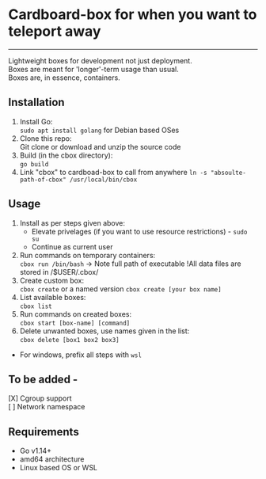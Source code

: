# Cardboard-box for when you want to teleport away
---
Lightweight boxes for development not just deployment.  
Boxes are meant for 'longer'-term usage than usual.  
Boxes are, in essence, containers.

## Installation
1. Install Go:  
`sudo apt install golang` for Debian based OSes
2. Clone this repo:  
Git clone or download and unzip the source code
3. Build (in the cbox directory):  
`go build`
4. Link "cbox" to cardboad-box to call from anywhere
`ln -s "absoulte-path-of-cbox" /usr/local/bin/cbox`

## Usage
1. Install as per steps given above:
    * Elevate privelages (if you want to use resource restrictions) - `sudo su`
    * Continue as current user
2. Run commands on temporary containers:  
`cbox run /bin/bash` -> Note full path of executable
!All data files are stored in /$USER/.cbox/
3. Create custom box:   
`cbox create` or a named version `cbox create [your box name]`
4. List available boxes:  
`cbox list`
5. Run commands on created boxes:  
`cbox start [box-name] [command]`
6. Delete unwanted boxes, use names given in the list:  
`cbox delete [box1 box2 box3]`
* For windows, prefix all steps with `wsl`

## To be added -
[X] Cgroup support  
[ ] Network namespace

## Requirements
* Go v1.14+
* amd64 architecture
* Linux based OS or WSL